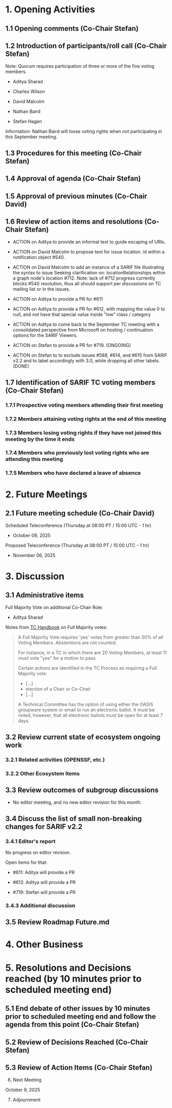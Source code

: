 # 1. Opening Activities

## 1.1 Opening comments (Co-Chair Stefan)

## 1.2 Introduction of participants/roll call (Co-Chair Stefan)

Note: Quorum requires participation of three or more of 
the five voting members.

- Aditya Sharad 

- Charles Wilson 

- David	Malcolm 

- Nathan Baird 

- Stefan Hagen 

Information: Nathan Baird will loose voting rights when 
not participating in this September meeting.

## 1.3 Procedures for this meeting (Co-Chair Stefan)

## 1.4 Approval of agenda (Co-Chair Stefan)

## 1.5 Approval of previous minutes (Co-Chair David)

## 1.6 Review of action items and resolutions (Co-Chair Stefan)

- ACTION on Aditya to provide an informal text to guide 
  escaping of URIs.

- ACTION on David Malcolm to propose text for issue location.
  id within a notification object #540.

- ACTION on David Malcolm to add an instance of a SARIF file 
  illustrating the syntax to issue Seeking clarification on: 
  locationRelationships within a graph node's location #712. 
  Note: lack of #712 progress currently blocks #540 resolution, 
  thus all should support per discussions on TC mailing list or 
  in the issues.

- ACTION on Aditya to provide a PR for #611

- ACTION on Aditya to provide a PR for #612, with mapping the
  value 0 to null, and not have that special value
  inside "low" class / category

- ACTION on Aditya to come back to the September TC meeting 
  with a consolidated perspective from Microsoft on hosting / 
  continuation options for the SARIF Viewers.

- ACTION on Stefan to provide a PR for #719. (ONGOING)

- ACTION on Stefan to to exclude issues #588, #614, and #615 
  from SARIF v2.2 and to label accordingly with 3.0, 
  while dropping all other labels. (DONE)

## 1.7 Identification of SARIF TC voting members (Co-Chair Stefan)

### 1.7.1 Prospective voting members attending their first meeting

### 1.7.2 Members attaining voting rights at the end of this meeting

### 1.7.3 Members losing voting rights if they have not joined this meeting by the time it ends

### 1.7.4 Members who previously lost voting rights who are attending this meeting

### 1.7.5 Members who have declared a leave of absence

# 2. Future Meetings

## 2.1 Future meeting schedule (Co-Chair David)

Scheduled Teleconference (Thursday at 08:00 PT / 15:00 UTC - 1 hr)

- October 09, 2025

Proposed Teleconference (Thursday at 08:00 PT / 15:00 UTC - 1 hr)

- November 06, 2025

# 3. Discussion

## 3.1 Administrative items

Full Majority Vote on additional Co-Chair Role:

- Aditya Sharad

Notes from [TC Handbook](https://docs.oasis-open.org/templates/TCHandbook/content/voting/fullmajority.htm) on Full Majority votes:

> A Full Majority Vote requires 'yes' votes from greater than 50% of all Voting Members. Abstentions are not counted.
>
> For instance, in a TC in which there are 20 Voting Members, at least 11 must vote "yes" for a motion to pass.
>
> Certain actions are identified in the TC Process as requiring a Full Majority vote:
>
> - \[...]
> - election of a Chair or Co-Chair
> - \[...]
>
> A Technical Committee has the option of using either the OASIS groupware system or email to run an electronic ballot.
> It must be noted, however, that all electronic ballots must be open for at least 7 days.

## 3.2 Review current state of ecosystem ongoing work

### 3.2.1 Related activities (OPENSSF, etc.)

### 3.2.2 Other Ecosystem Items

## 3.3 Review outcomes of subgroup discussions

- No editor meeting, and no new editor revision for this month.

## 3.4 Discuss the list of small non-breaking changes for SARIF v2.2

### 3.4.1 Editor's report

No progress on editor revision.

Open items for that:

- #611: Aditya will provide a PR

- #612: Aditya will provide a PR

- #719: Stefan will provide a PR

### 3.4.3 Additional discussion

## 3.5 Review Roadmap Future.md

# 4. Other Business

# 5. Resolutions and Decisions reached (by 10 minutes prior to scheduled meeting end)

## 5.1 End debate of other issues by 10 minutes prior to scheduled meeting end and follow the agenda from this point (Co-Chair Stefan)

## 5.2 Review of Decisions Reached (Co-Chair Stefan)

## 5.3 Review of Action Items (Co-Chair Stefan)

6. Next Meeting

October 9, 2025

7. Adjournment
